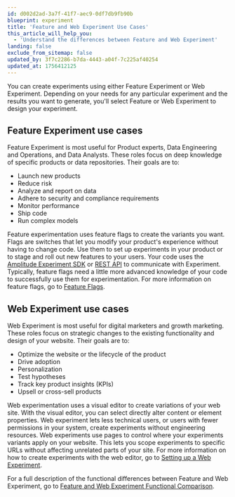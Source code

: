 ```yaml
---
id: d002d2ad-3a7f-41f7-aec9-0df7db9fb90b
blueprint: experiment
title: 'Feature and Web Experiment Use Cases'
this_article_will_help_you:
  - 'Understand the differences between Feature and Web Experiment'
landing: false
exclude_from_sitemap: false
updated_by: 3f7c2286-b7da-4443-a04f-7c225af40254
updated_at: 1756412125
---
```

You can create experiments using either Feature Experiment or Web Experiment. Depending on your needs for any particular experiment and the results you want to generate, you'll select Feature or Web Experiment to design your experiment. 



## Feature Experiment use cases

Feature Experiment is most useful for Product experts, Data Engineering and Operations, and Data Analysts. These roles focus on deep knowledge of specific products or data repositories. Their goals are to:

* Launch new products
* Reduce risk
* Analyze and report on data
* Adhere to security and compliance requirements
* Monitor performance
* Ship code
* Run complex models

Feature experimentation uses feature flags to create the variants you want. Flags are switches that let you modify your product's experience without having to change code. Use them to set up experiments in your product or to stage and roll out new features to your users. Your code uses the [Amplitude Experiment SDK](/docs/sdks/experiment-sdks) or [REST API](/docs/apis/experiment) to communicate with Experiment. Typically, feature flags need a little more advanced knowledge of your code to successfully use them for experimentation. For more information on feature flags, go to [Feature Flags](/docs/feature-experiment/workflow/feature-flag-rollouts).

## Web Experiment use cases

Web Experiment is most useful for digital marketers and growth marketing. These roles focus on strategic changes to the existing functionality and design of your website. Their goals are to: 

* Optimize the website or the lifecycle of the product
* Drive adoption
* Personalization
* Test hypotheses
* Track key product insights (KPIs)
* Upsell or cross-sell products

Web experimentation uses a visual editor to create variations of your web site. With the visual editor, you can select directly alter content or element properties. Web experiment lets less technical users, or users with fewer permissions in your system, create experiments without engineering resources. Web experiments use pages to control where your experiments variants apply on your website. This lets you scope experiments to specific URLs without affecting unrelated parts of your site. For more information on how to create experiments with the web editor, go to [Setting up a Web Experiment](/docs/web-experiment/set-up-a-web-experiment).

For a full description of the functional differences between Feature and Web Experiment, go to [Feature and Web Experiment Functional Comparison](/docs/feature-experiment/feature-and-web-experiment-functional-comparison).